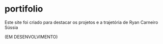 # portifolio
Este site foi criado para destacar os projetos e a trajetória de Ryan Carneiro Sússia

(EM DESENVOLVIMENTO)
